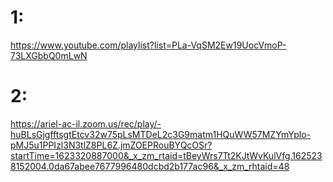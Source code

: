# 1:
https://www.youtube.com/playlist?list=PLa-VqSM2Ew19UocVmoP-73LXGbbQ0mLwN

# 2:
https://ariel-ac-il.zoom.us/rec/play/-huBLsGjgfftsgtEtcv32w75pLsMTDeL2c3G9matm1HQuWW57MZYmYplo-pMJ5u1PPIzl3N3tlZ8PL6Z.jmZOEPRouBYQcOSr?startTime=1623320887000&_x_zm_rtaid=tBeyWrs7Tt2KJtWvKulVfg.1625238152004.0da67abee7677996480dcbd2b177ac96&_x_zm_rhtaid=48